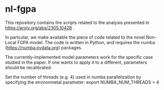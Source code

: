 # nl-fgpa

This repository contains the scripts related to the analysis presented in https://arxiv.org/abs/2305.10428 .

In partcular, we make available the piece of code related to the novel Non-Local FGPA model. The code is written in Python, and requires the numba (https://numba.pydata.org) packages.

The currently-implemented model parameters work for the specific case studied in the paper. If one wants to apply it to a different, parameters should be recalibrated. 

Set the number of threads (e.g. 4) used in numba parallelization by specifying the environmetal parameter:
export NUMBA_NUM_THREADS = 4 
